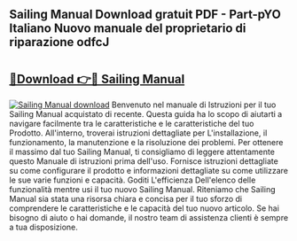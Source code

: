 ## Sailing Manual Download gratuit PDF - Part-pYO Italiano Nuovo manuale del proprietario di riparazione odfcJ

# <h2><a href="http://dfee77f.blite.top/?on=Sailing+Manual">🔗Download 👉🔴 Sailing Manual</a></h2>

[![Sailing Manual download](https://i.imgur.com/lujVjoI.png)](http://dfee77f.blite.top/?on=Sailing+Manual)
Benvenuto nel manuale di Istruzioni per il tuo Sailing Manual acquistato di recente. Questa guida ha lo scopo di aiutarti a navigare facilmente tra le caratteristiche e le caratteristiche del tuo Prodotto. All'interno, troverai istruzioni dettagliate per L'installazione, il funzionamento, la manutenzione e la risoluzione dei problemi. Per ottenere il massimo dal tuo Sailing Manual, ti consigliamo di leggere attentamente questo Manuale di istruzioni prima dell'uso. Fornisce istruzioni dettagliate su come configurare il prodotto e informazioni dettagliate su come utilizzare le sue varie funzioni e capacità. Goditi L'efficienza Dell'elenco delle funzionalità mentre usi il tuo nuovo Sailing Manual. Riteniamo che Sailing Manual sia stata una risorsa chiara e concisa per il tuo sforzo di comprendere le caratteristiche e le capacità del tuo nuovo articolo. Se hai bisogno di aiuto o hai domande, il nostro team di assistenza clienti è sempre a tua disposizione.

